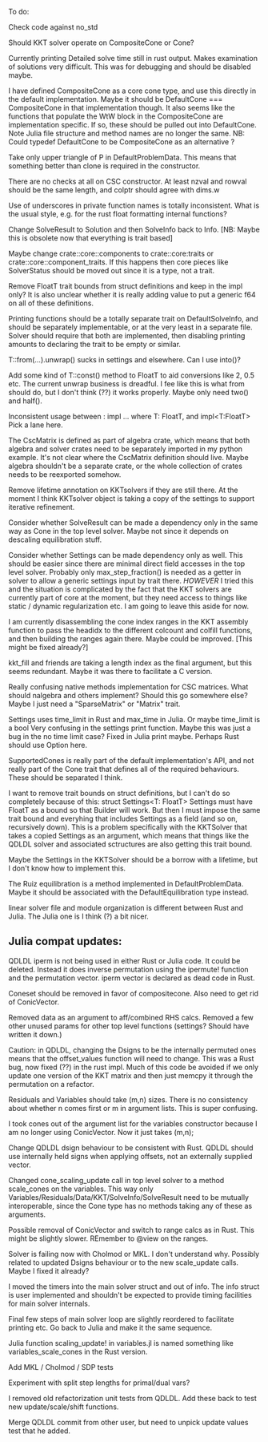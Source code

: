 
To do:

Check code against no_std

Should KKT solver operate on CompositeCone or Cone?

Currently printing Detailed solve time still in rust output.   Makes 
examination of solutions very difficult.   This was for debugging and should be disabled maybe.

I have defined CompositeCone as a core cone type, and use this directly in the default implementation.  Maybe it should be DefaultCone === CompositeCone in that implementation though.   It also seems like the functions that populate the WtW block in the CompositeCone are implementation specific.   If so, these should be pulled out into DefaultCone.  Note Julia file structure and method names are no longer the same.   NB: Could typedef DefaultCone to be CompositeCone as an alternative ?

Take only upper triangle of P in DefaultProblemData.   This means that something better than clone is required in the constructor.

There are no checks at all on CSC constructor.   At least nzval and rowval should be the same length, and colptr should agree with dims.w

Use of underscores in private function names is totally inconsistent.   What is the usual style, e.g. for the rust float formatting internal functions?

Change SolveResult to Solution and then SolveInfo back to Info.   [NB: Maybe this is obsolete now that everything is trait based]

Maybe change crate::core::components to crate::core:traits or crate::core::component_traits.   If this happens then core pieces 
like SolverStatus should be moved out since it is a type, not a trait.

Remove FloatT trait bounds from struct definitions and keep in the impl only?   It is also unclear whether it is really
adding value to put a generic f64 on all of these definitions.

Printing functions should be a totally separate trait on DefaultSolveInfo, and should
be separately implementable, or at the very least in a separate file.  Solver should require that both are implemented, then disabling printing amounts to declaring the trait to be empty or similar.

T::from(...).unwrap() sucks in settings and elsewhere.   Can I use into()?

Add some kind of T::const() method to FloatT to aid conversions like 2, 0.5 etc.
The current unwrap business is dreadful.  I fee like this is what from should do, but I don't think (??) it works properly.  Maybe only need two() and half().

Inconsistent usage between :
  impl<T> ... where T: FloatT,
and
  impl<T:FloatT>
Pick a lane here.

The CscMatrix is defined as part of algebra crate, which means that both algebra and solver crates need to be separately imported in my python example.  It's not clear where the CscMatrix definition should live.   Maybe algebra shouldn't be a separate crate, or  the whole collection of crates needs to be reexported somehow.

Remove lifetime annotation on KKTsolvers if they are still there.  At the moment I think KKTsolver object
is taking a copy of the settings to support iterative refinement.

Consider whether SolveResult can be made a dependency only in the same way as Cone in the top level solver.   Maybe not since it depends on descaling equilibration stuff.

Consider whether Settings can be made dependency only as well.   This should be easier since there are minimal direct field accesses in the top level solver.  Probably only max_step_fraction() is needed as a getter in solver to allow a generic settings input by trait there.    *HOWEVER*  I tried this and the situation is complicated by the fact that the KKT solvers are currently part of core at the moment,
but they need access to things like static / dynamic regularization etc.   I am
going to leave this aside for now.

I am currently disassembling the cone index ranges in the KKT assembly function to pass the headidx to the different colcount and colfill functions, and then building the ranges again there.   Maybe could be improved.   [This might be fixed already?]


kkt_fill and friends are taking a length index as the final argument, but this seems redundant.   Maybe it was there to facilitate a C version.

Really confusing native methods implementation for CSC matrices.   What should nalgebra and others implement?   Should this go somewhere else?   Maybe I just need a "SparseMatrix" or "Matrix" trait.

Settings uses time_limit in Rust and max_time in Julia.   Or maybe time_limit is a bool   Very confusing in the settings print function.   Maybe this was just a bug in the no time limit case?   Fixed in Julia print maybe.   Perhaps Rust should use Option here.  


SupportedCones is really part of the default implementation's API, and not really part of the Cone trait that defines all of the required behaviours.   These should be separated I think.

I want to remove trait bounds on struct definitions, but I can't do so completely because of this:
    struct Settings<T: FloatT>
Settings must have FloatT as a bound so that Builder will work.   But then I must impose the same trait bound and everyhing that includes Settings as a field (and so on, recursively down).  This is a problem specifically with the KKTSolver that takes a copied Settings as an argument, which means that things like the QDLDL solver and associated sctructures are also getting this trait bound.

Maybe the Settings in the KKTSolver should be a borrow with a lifetime, but I don't know how to implement this.

The Ruiz equilibration is a method implemented in DefaultProblemData.  Maybe it should be associated with the DefaultEquilibration type instead.

linear solver file and module organization is different between Rust and Julia.   The Julia one is I think (?) a bit nicer.

Julia compat updates:
---------------------

QDLDL iperm is not being used in either Rust or Julia code.   It could be deleted.   Instead it 
does inverse permutation using the ipermute! function and the permutation vector.   iperm vector is declared as dead code in Rust.

Coneset should be removed in favor of compositecone.  Also need to get rid of ConicVector.

Removed data as an argument to aff/combined RHS calcs.   Removed a few other unused params for other top level functions (settings?   Should have written it down.)

Caution: in QDLDL, changing the Dsigns to be the internally permuted ones means that the offset_values function will need to change.   This was a Rust bug, now fixed (??) in the rust impl.   Much of this code be avoided if we only update one version of the KKT matrix and then just memcpy it through the permutation on a refactor.

Residuals and Variables should take (m,n) sizes.   There is no consistency about whether n comes first or m in argument lists.   This is super confusing.

I took cones out of the argument list for the variables constructor because I am no longer using ConicVector.  Now it just takes (m,n);

Change QDLDL dsign behaviour to be consistent with Rust.   QDLDL should use internally held signs when applying offsets, not an externally supplied vector.

Changed cone_scaling_update call in top level solver to a method scale_cones on the variables.   This way only Variables/Residuals/Data/KKT/SolveInfo/SolveResult need to be mutually interoperable, since the Cone type has no methods taking any of these as arguments.

Possible removal of ConicVector and switch to range calcs as in Rust.   This might be slightly slower.  REmember to @view on the ranges.

Solver is failing now with Cholmod or MKL.   I don't understand why.   Possibly related to updated Dsigns behaviour or to the new scale_update calls.  Maybe I fixed it already?

I moved the timers into the main solver struct and out of info.  The info struct is user implemented and shouldn't be expected
to provide timing facilities for main solver internals.

Final few steps of main solver loop are slightly reordered to facilitate printing etc.   Go back to Julia and make it the same sequence.

Julia function scaling_update! in variables.jl is named something like variables_scale_cones in the Rust version.

Add MKL / Cholmod / SDP tests


Experiment with split step lengths for primal/dual vars?

I removed old refactorization unit tests from QDLDL.   Add these back to test new update/scale/shift functions.

Merge QDLDL commit from other user, but need to unpick update values test that he added.
